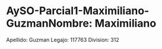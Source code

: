 # AySO-Parcial1-Maximiliano-GuzmanNombre: Maximiliano
Apellido: Guzman
Legajo: 117763
Division: 312
